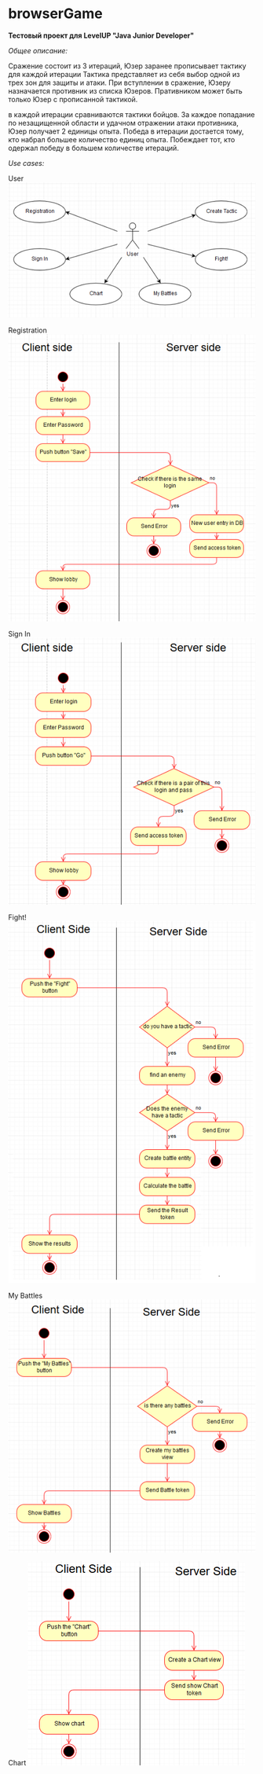 # browserGame
**Тестовый проект для LevelUP "Java Junior Developer"**

*Общее описание:*

Сражение состоит из 3 итераций, 
Юзер заранее прописывает тактику для каждой итерации
Тактика представляет из себя выбор одной из трех зон для защиты и атаки.
При вступлении в сражение, Юзеру  назначается противник из списка Юзеров.
Пративником может быть только Юзер с  прописанной тактикой. 

в каждой итерации сравниваются тактики бойцов. 
За каждое попадание по незащищенной области и удачном отражении атаки противника, Юзер получает 2 единицы опыта.
Победа в итерации достается тому, кто набрал большее количество единиц опыта.
Побеждает тот, кто одержал победу в большем количестве итераций.
   


*Use cases:*

User
![User](https://github.com/Lastexile111/browserGame/blob/master/User-UseCase.PNG)

Registration
![Registration](https://github.com/Lastexile111/browserGame/blob/master/Register-UseCase.PNG)

Sign In
![SignIn](https://github.com/Lastexile111/browserGame/blob/master/SignIn-UseCase.PNG)

Fight!
![Fight!](https://github.com/Lastexile111/browserGame/blob/master/Fight-UseCase.PNG)

My Battles
![My Battles](https://github.com/Lastexile111/browserGame/blob/master/MyBattles-UseCase.PNG)

Chart
![Chart](https://github.com/Lastexile111/browserGame/blob/master/Chart-UseCase.PNG)


